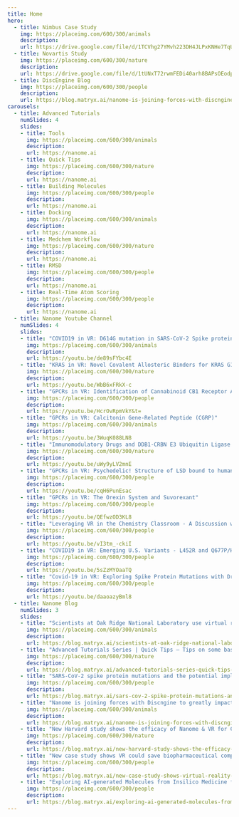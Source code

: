 ```yaml
---
title: Home
hero:
  - title: Nimbus Case Study
    img: https://placeimg.com/600/300/animals
    description:
    url: https://drive.google.com/file/d/1TCVhg27YMvh223DH4JLPxKNHe7TqUiaf/view
  - title: Novartis Study
    img: https://placeimg.com/600/300/nature
    description:
    url: https://drive.google.com/file/d/1tUNxT72rwmFEDi40arh8BAPsOEodpBw6/view
  - title: DiscEngine Blog
    img: https://placeimg.com/600/300/people
    description:
    url: https://blog.matryx.ai/nanome-is-joining-forces-with-discngine-to-greatly-impact-the-sbdd-experience-1af0b83b3057
carousels:
  - title: Advanced Tutorials
    numSlides: 4
    slides:
    - title: Tools
      img: https://placeimg.com/600/300/animals
      description:
      url: https://nanome.ai
    - title: Quick Tips
      img: https://placeimg.com/600/300/nature
      description:
      url: https://nanome.ai
    - title: Building Molecules
      img: https://placeimg.com/600/300/people
      description:
      url: https://nanome.ai
    - title: Docking
      img: https://placeimg.com/600/300/animals
      description:
      url: https://nanome.ai
    - title: Medchem Workflow
      img: https://placeimg.com/600/300/nature
      description:
      url: https://nanome.ai
    - title: RMSD
      img: https://placeimg.com/600/300/people
      description:
      url: https://nanome.ai
    - title: Real-Time Atom Scoring
      img: https://placeimg.com/600/300/people
      description:
      url: https://nanome.ai
  - title: Nanome Youtube Channel
    numSlides: 4
    slides:
    - title: "COVID19 in VR: D614G mutation in SARS-CoV-2 Spike protein"
      img: https://placeimg.com/600/300/animals
      description:
      url: https://youtu.be/de89sFYbc4E
    - title: "KRAS in VR: Novel Covalent Allosteric Binders for KRAS G12C3"
      img: https://placeimg.com/600/300/nature
      description:
      url: https://youtu.be/WbB6xFRkX-c
    - title: "GPCRs in VR: Identification of Cannabinoid CB1 Receptor Allosteric Sites to Treat Epilepsy"
      img: https://placeimg.com/600/300/people
      description:
      url: https://youtu.be/HcrOvRpmVkY&t=
    - title: "GPCRs in VR: Calcitonin Gene-Related Peptide (CGRP)"
      img: https://placeimg.com/600/300/animals
      description:
      url: https://youtu.be/3WuqK088LN8
    - title: "Immunomodulatory Drugs and DDB1-CRBN E3 Ubiquitin Ligase in virtual reality"
      img: https://placeimg.com/600/300/nature
      description:
      url: https://youtu.be/uWy9yLV2mnE
    - title: "GPCRs in VR: Psychedelic! Structure of LSD bound to human serotonin receptor"
      img: https://placeimg.com/600/300/people
      description:
      url: https://youtu.be/cqH6PunEsac
    - title: "GPCRs in VR: The Orexin System and Suvorexant"
      img: https://placeimg.com/600/300/people
      description:
      url: https://youtu.be/QEfwzOD3KL8
    - title: "Leveraging VR in the Chemistry Classroom - A Discussion with Chemistry Educators"
      img: https://placeimg.com/600/300/people
      description:
      url: https://youtu.be/vI3tm_-ckiI
    - title: "COVID19 in VR: Emerging U.S. Variants - L452R and Q677P/H"
      img: https://placeimg.com/600/300/people
      description:
      url: https://youtu.be/5sZzMYOaaTQ
    - title: "Covid-19 in VR: Exploring Spike Protein Mutations with Dr. Kuiper from CSIRO Data61"
      img: https://placeimg.com/600/300/people
      description:
      url: https://youtu.be/daaoazyBml8
  - title: Nanome Blog
    numSlides: 3
    slides:
    - title: "Scientists at Oak Ridge National Laboratory use virtual reality to study the structure and function of the COVID-19 viral main protease and to design drug candidates"
      img: https://placeimg.com/600/300/animals
      description:
      url: https://blog.matryx.ai/scientists-at-oak-ridge-national-laboratory-use-virtual-reality-to-study-the-structure-and-function-ad5e8b6ff5a2
    - title: "Advanced Tutorials Series | Quick Tips — Tips on some basic yet helpful functions of Nanome"
      img: https://placeimg.com/600/300/nature
      description:
      url: https://blog.matryx.ai/advanced-tutorials-series-quick-tips-tips-on-some-basic-yet-helpful-functions-of-nanome-3db720aea437
    - title: "SARS-CoV-2 spike protein mutations and the potential implications for antibody therapy and vaccine effectiveness"
      img: https://placeimg.com/600/300/people
      description:
      url: https://blog.matryx.ai/sars-cov-2-spike-protein-mutations-and-the-potential-implications-for-antibody-therapy-and-vaccine-2a4f8b6057b4
    - title: "Nanome is joining forces with Discngine to greatly impact the SBDD experience"
      img: https://placeimg.com/600/300/animals
      description:
      url: https://blog.matryx.ai/nanome-is-joining-forces-with-discngine-to-greatly-impact-the-sbdd-experience-1af0b83b3057
    - title: "New Harvard study shows the efficacy of Nanome & VR for Chemistry Education"
      img: https://placeimg.com/600/300/nature
      description:
      url: https://blog.matryx.ai/new-harvard-study-shows-the-efficacy-of-nanome-vr-for-chemistry-education-cb45da304ea2
    - title: "New case study shows VR could save biopharmaceutical companies tens of thousands per year"
      img: https://placeimg.com/600/300/people
      description:
      url: https://blog.matryx.ai/new-case-study-shows-virtual-reality-tools-could-save-biopharmaceutical-companies-tens-of-8421699bd8f7
    - title: "Exploring AI-generated Molecules from Insilico Medicine for SARS-CoV-2 in Virtual Reality"
      img: https://placeimg.com/600/300/people
      description:
      url: https://blog.matryx.ai/exploring-ai-generated-molecules-from-insilico-medicine-for-sars-cov-2-in-virtual-reality-49d4c854fd54
---
```


<LandingPage :data="$frontmatter" />
